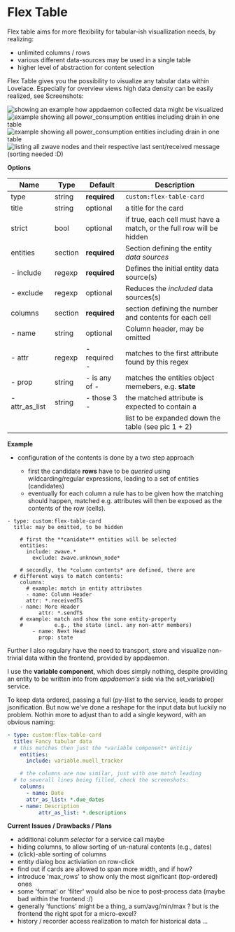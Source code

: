 # Flex Table

Flex table aims for more flexibility for tabular-ish visuallization
needs, by realizing:

- unlimited columns / rows 
- various different data-sources may be used in a single table
- higher level of abstraction for content selection

Flex Table gives you the possibility to visualize any tabular data
within Lovelace. Especially for overview views high data density
can be easily realized, see Screenshots:

![showing an example how appdaemon collected data might be visualized](https://github.com/daringer/image_dump/raw/master/todos_and_garbage_collection.png.small.png)
![example showing **all** *power_consumption* entities including drain in one table](https://github.com/daringer/image_dump/raw/master/id_drain_power.png.small.png)
![example showing **all** *power_consumption* entities including drain in one table](https://github.com/daringer/image_dump/raw/master/id_drain_power.png.small.png)
![listing all zwave nodes and their respective last sent/received message (sorting needed :D)](https://github.com/daringer/image_dump/raw/master/zwave_last_msg_fromto.png.small.png )

**Options**

| Name           | Type    | Default       | Description
| ----           | ----    | -------       | -----------
| type           | string  | **required**  | `custom:flex-table-card`
| title          | string  | optional      | a title for the card
| strict         | bool    | optional      | if true, each cell must have a match, or the full row will be hidden
| entities       | section | **required**  | Section defining the entity *data sources*
| - include      | regexp  | **required**  | Defines the initial entity data source(s)
| - exclude      | regexp  |   optional    | Reduces the *included* data sources(s) 
| columns        | section | **required**  | section defining the number and contents for each cell
| - name         | string  |   optional    | Column header, may be omitted
| - attr         | regexp  | - required  - | matches to the first attribute found by this regex
| - prop         | string  | - is any of - | matches the entities object memebers, e.g. **state**
| - attr_as_list | string  | - those 3   - | the matched attribute is expected to contain a 
|                |         |               | list to be expanded down the table (see pic 1 + 2)

**Example**

- configuration of the contents is done by a two step approach
 
  - first the candidate **rows** have to be *queried* using 
	  wildcarding/regular expressions, leading to a set of 
		entities (candidates)
  - eventually for each column a rule has to be given how the
	  matching should happen, matched e.g. attributes will then 
		be exposed as the contents of the row (cells).

```
- type: custom:flex-table-card 
  title: may be omitted, to be hidden
	
	# first the **canidate** entities will be selected
	entities:
	  include: zwave.*
		exclude: zwave.unknown_node*

	# secondly, the *column contents* are defined, there are
  # different ways to match contents:
	columns:
	  # example: match in entity attributes
	  - name: Column Header
      attr: *.receivedTS
    - name: More Header
		  attr: *.sendTS
    # example: match and show the sone entity-property 
    #          e.g., the state (incl. any non-attr members)
		- name: Next Head
		  prop: state
```

Further I also regulary have the need to 
transport, store and visualize non-trivial data
within the frontend, provided by appdaemon.

I use the **variable component**, which does 
simply nothing, despite providing an entity to be written
into from *appdaemon's* side via the set_variable() service.

To keep data ordered, passing a full (py-)list to the
service, leads to proper jsonification. But now we've done 
a reshape for the input data but luckily no problem. Nothin
more to adjust than to add a single keyword, with an obvious
naming:

```yaml
- type: custom:flex-table-card 
  title: Fancy tabular data
  # this matches then just the *variable component* entitiy
	entities:
	  include: variable.muell_tracker

	# the columns are now similar, just with one match leading
  # to severall lines being filled, check the screenshots:
	columns:
	  - name: Date
      attr_as_list: *.due_dates
    - name: Description
		  attr_as_list: *.descriptions
```

**Current Issues / Drawbacks / Plans**

* additional colunm *selector* for a service call maybe
* hiding columns, to allow sorting of un-natural contents (e.g., dates)
* (click)-able sorting of columns 
* entity dialog box activiation on row-click
* find out if cards are allowed to span more width, and if how?
* introduce 'max_rows' to show only the most significant (top-ordered) ones
* some 'format' or 'filter' would also be nice to post-process data 
  (maybe bad within the frontend :/)
* generally 'functions' might be a thing, a sum/avg/min/max ? but is the
  frontend the right spot for a micro-excel?
* history / recorder access realization to match for historical data ...

